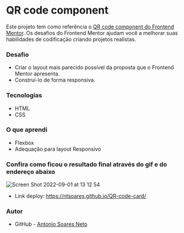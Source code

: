 # QR code component 

Este projeto tem como referência o [QR code component do Frontend Mentor](https://www.frontendmentor.io/challenges/qr-code-component-iux_sIO_H). Os desafios do Frontend Mentor ajudam você a melhorar suas habilidades de codificação criando projetos realistas.

### Desafio

* Criar o layout mais parecido possível da proposta que o Frontend Mentor apresenta.
* Construí-lo de forma responsiva.

### Tecnologias

* HTML
* CSS

### O que aprendi

* Flexbox
* Adequação para layout Responsivo

### Confira como ficou o resultado final através do gif e do endereço abaixo

![Screen Shot 2022-09-01 at 13 12 54](https://user-images.githubusercontent.com/86579155/187962485-3531cec9-c631-41e6-b03e-1474e6489377.png)

* Link deploy: https://ntsoares.github.io/QR-code-card/

### Autor

- GitHub - [Antonio Soares Neto](https://github.com/NtSoares)
